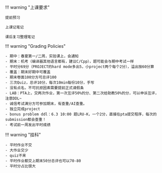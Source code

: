 !!! warning "上课要求"

    提前预习

    上课记笔记

    课后复习整理笔记

!!! warning "Grading Policies"
    
    - 期中：春夏第一/二周，实验课上，会通知
    - 期末：机考（编译器其他语言都有，建议C/Cpp），题可能会与期中考试一样
    - 平时分69分（PROJECT的hard mode多出5，小project两个每个2分），溢出按60分算
    - 覆盖：期末好期中可覆盖
    - 期末卷面100分方可总评100
    - 三次Quiz，总评10分，每次10min每份10分，手写
    - 没有点名，不可抗拒因素需要提前正式请假条
    - LAB：PTA上，交两次作业，第一次互评50%的分、第二次给助教50%的分，可以申诉互评，注意DDL~
    - 诚信考试满分方可参加期末，有查重/AI查重。
	- 独立完成project
	- bonus problem ddl：6.3 10:00 题LRU-K，一个2分，直接在pta提交程序，每次的submission都会查重！
    - 考试前一周发出平时成绩

!!! warning "挂科"

    - 平时作业不交
    - 大作业交少
    - quiz不来
    - 平时作业都交上期末50分总评也可以70-80
    - 平时分占比很大